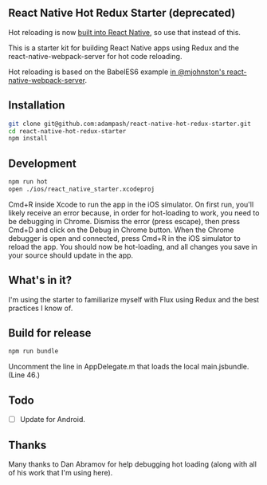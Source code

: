 ## React Native Hot Redux Starter (deprecated)

Hot reloading is now [built into React Native](http://facebook.github.io/react-native/blog/2016/03/24/introducing-hot-reloading.html), so use that instead of this.

This is a starter kit for building React Native apps using Redux and the react-native-webpack-server for hot code reloading.

Hot reloading is based on the BabelES6 example [in @mjohnston's react-native-webpack-server](https://github.com/mjohnston/react-native-webpack-server/tree/master/Examples/BabelES6).

## Installation

```bash
git clone git@github.com:adampash/react-native-hot-redux-starter.git
cd react-native-hot-redux-starter
npm install
```

## Development

```bash
npm run hot
open ./ios/react_native_starter.xcodeproj
```

Cmd+R inside Xcode to run the app in the iOS simulator. On first run, you'll likely receive an error because, in order for hot-loading to work, you need to be debugging in Chrome. Dismiss the error (press escape), then press Cmd+D and click on the Debug in Chrome button. When the Chrome debugger is open and connected, press Cmd+R in the iOS simulator to reload the app. You should now be hot-loading, and all changes you save in your source should update in the app.

## What's in it?

I'm using the starter to familiarize myself with Flux using Redux and the best practices I know of.

## Build for release

```bash
npm run bundle
```

Uncomment the line in AppDelegate.m that loads the local main.jsbundle. (Line 46.)


## Todo

- [ ] Update for Android.

## Thanks

Many thanks to Dan Abramov for help debugging hot loading (along with all of his work that I'm using here).
